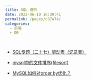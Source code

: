 ```yaml
---
title: SQL 进阶
date: 2022-06-10 16:39:41
permalink: /pages/d87a74/
categories: 
  - 后端
  - DB

---
```




- [SQL专题（二十七）驱动表（记录表）](https://zhuanlan.zhihu.com/p/438321138)

-  [mysql中的文件排序(filesort)](https://www.cnblogs.com/chafanbusi/p/10648026.html)

- [MySQL如何对order by优化？](https://developer.aliyun.com/article/760998)